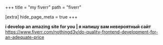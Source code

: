 +++
title = "my fiverr"
path = "fiverr"

[extra]
hide_page_meta = true
+++

**i develop an amazing site for you | я напишу вам невероятный сайт**
https://www.fiverr.com/nothingd3v/do-quality-frontend-development-for-an-adequate-price
